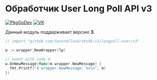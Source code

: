 # Обработчик User Long Poll API v3

[![PkgGoDev](https://pkg.go.dev/badge/github.com/SevereCloud/vksdk/v2/longpoll-user/v3)](https://pkg.go.dev/github.com/SevereCloud/vksdk/v2/longpoll-user/v3)
[![VK](https://img.shields.io/badge/developers-%234a76a8.svg?logo=VK&logoColor=white)](https://dev.vk.com/ru/api/user-long-poll/getting-started)

Данный модуль поддерживает версию **3**.

```go
// import "github.com/SevereCloud/vksdk/v2/longpoll-user/v3"

w := wrapper.NewWrapper(lp)

// event with code 4
w.OnNewMessage(func(m wrapper.NewMessage) {
  fmt.Printf("4 wrapper.NewMessage: %v\n", m)
})
```
